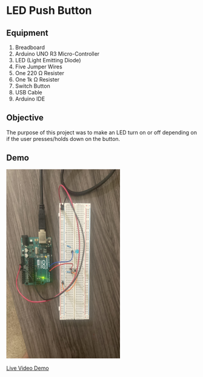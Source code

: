 # LED Push Button

## Equipment
1. Breadboard
2. Arduino UNO R3 Micro-Controller
3. LED (Light Emitting Diode)
4. Five Jumper Wires
5. One 220 Ω Resister
6. One 1k Ω Resister
7. Switch Button
8. USB Cable
9. Arduino IDE

## Objective

The purpose of this project was to make an LED turn on or off depending on if the user presses/holds down on the button. 


## Demo
<img src="push-button-one.jpg" width="300px" height = "500px"/>

<a href="https://user-images.githubusercontent.com/63562144/120942055-5082c780-c6f4-11eb-9ba2-9aac6a5e7597.MOV"> Live Video Demo </a>


